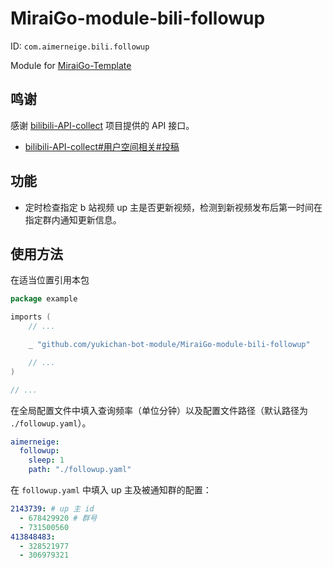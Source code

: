 # MiraiGo-module-bili-followup

ID: `com.aimerneige.bili.followup`

Module for [MiraiGo-Template](https://github.com/Logiase/MiraiGo-Template)

## 鸣谢

感谢 [bilibili-API-collect](https://github.com/SocialSisterYi/bilibili-API-collect) 项目提供的 API 接口。

- [bilibili-API-collect#用户空间相关#投稿](https://github.com/SocialSisterYi/bilibili-API-collect/blob/master/user/space.md#%E6%8A%95%E7%A8%BF)

## 功能

- 定时检查指定 b 站视频 up 主是否更新视频，检测到新视频发布后第一时间在指定群内通知更新信息。

## 使用方法

在适当位置引用本包

```go
package example

imports (
    // ...

    _ "github.com/yukichan-bot-module/MiraiGo-module-bili-followup"

    // ...
)

// ...
```

在全局配置文件中填入查询频率（单位分钟）以及配置文件路径（默认路径为 `./followup.yaml`）。

```yaml
aimerneige:
  followup:
    sleep: 1
    path: "./followup.yaml"
```

在 `followup.yaml` 中填入 up 主及被通知群的配置：

```yaml
2143739: # up 主 id
  - 678429920 # 群号
  - 731500560
413848483:
  - 328521977
  - 306979321
```
